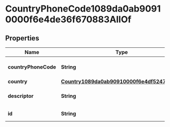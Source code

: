 

# CountryPhoneCode1089da0ab90910000f6e4de36f670883AllOf


## Properties

| Name | Type | Description | Notes |
|------------ | ------------- | ------------- | -------------|
|**countryPhoneCode** | **String** | The phone code for a country. |  [optional] |
|**country** | [**Country1089da0ab90910000f6e4df524710885**](Country1089da0ab90910000f6e4df524710885.md) |  |  [optional] |
|**descriptor** | **String** | A preview of the instance |  [optional] |
|**id** | **String** | Id of the instance |  [optional] |




